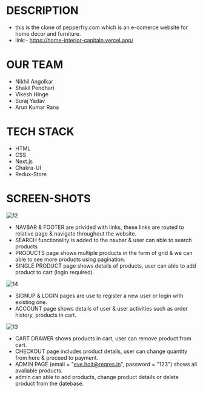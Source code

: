 # DESCRIPTION
- this is the clone of pepperfry.com which is an e-comerce website for home decor and furniture.
- link:- https://home-interior-capitaln.vercel.app/

# OUR TEAM
 - Nikhil Angolkar
 - Shakil Pendhari
 - Vikesh Hinge
 - Suraj Yadav
 - Arun Kumar Rana
 
 # TECH STACK
 - HTML 
 - CSS
 - Next.js
 - Chakra-UI
 - Redux-Store

# SCREEN-SHOTS
<div>

  <img src="https://user-images.githubusercontent.com/107465553/215099346-b60e3690-b2bd-4a11-becf-1680b700a1c2.png" alt="12" border="0" />
  
  - NAVBAR & FOOTER are privided with links, these links are routed to relative page & navigate throughout the website.
  - SEARCH functionality is added to the navbar & user can able to search products
  - PRODUCTS page shows multiple products in the form of grid & we can able to see more products using pagination.
  - SINGLE PRODUCT page shows details of products, user can able to add product to cart (login required).

  <img src="https://user-images.githubusercontent.com/107465553/215099336-59b19da6-7fdb-4a74-a008-5c1d5b438eb6.png" alt="14" border="0" />
  
  - SIGNUP & LOGIN pages are use to register a new user or login with existing one.
  - ACCOUNT page shows details of user & user activities such as order history, products in cart.
  
  <img src="https://user-images.githubusercontent.com/107465553/215099348-f9d39223-c2d4-4c96-b557-ac6f0263491b.png" alt="13" border="0" />
  
  - CART DRAWER shows products in cart, user can remove product from cart.
  - CHECKOUT page includes product details, user can change quantity from here & proceed to payment.
  - ADMIN PAGE (email = "eve.holt@reqres.in", password = "123") shows all available products.
  - admin can able to add products, change product details or delete product from the datebase.
</div>
